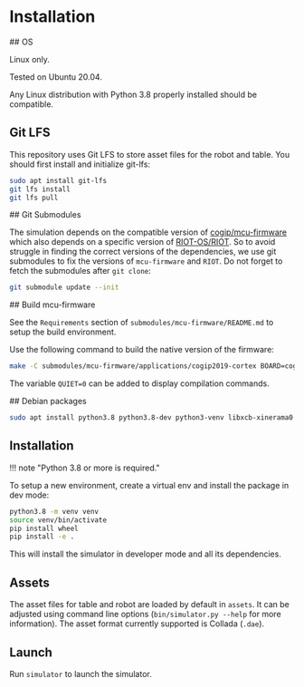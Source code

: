 # Installation

## OS

Linux only.

Tested on Ubuntu 20.04.

Any Linux distribution with Python 3.8 properly installed should be compatible.

## Git LFS

This repository uses Git LFS to store asset files for the robot and table.
You should first install and initialize git-lfs:
```bash
sudo apt install git-lfs
git lfs install
git lfs pull
```

## Git Submodules

The simulation depends on the compatible version of [cogip/mcu-firmware](https://github.com/cogip/mcu-firmware) which also depends on a specific version of [RIOT-OS/RIOT](https://github.com/RIOT-OS/RIOT). So to avoid struggle in finding the correct versions of the dependencies, we use git submodules to fix the versions of `mcu-firmware` and `RIOT`. 
Do not forget to fetch the submodules after `git clone`:
```bash
git submodule update --init
```

## Build mcu-firmware

See the `Requirements` section of `submodules/mcu-firmware/README.md` to setup the build environment.

Use the following command to build the native version of the firmware:

```bash
make -C submodules/mcu-firmware/applications/cogip2019-cortex BOARD=cogip2019-cortex-native MCUFIRMWARE_OPTIONS=calibration
```

The variable `QUIET=0` can be added to display compilation commands.

## Debian packages

```bash
sudo apt install python3.8 python3.8-dev python3-venv libxcb-xinerama0 socat
```

## Installation

!!! note "Python 3.8 or more is required."

To setup a new environment, create a virtual env and install the package in dev mode:
```bash
python3.8 -m venv venv
source venv/bin/activate
pip install wheel
pip install -e .
```

This will install the simulator in developer mode and all its dependencies.

## Assets

The asset files for table and robot are loaded by default in `assets`.
It can be adjusted using command line options (`bin/simulator.py --help` for more information).
The asset format currently supported is Collada (`.dae`).

## Launch

Run `simulator` to launch the simulator.
